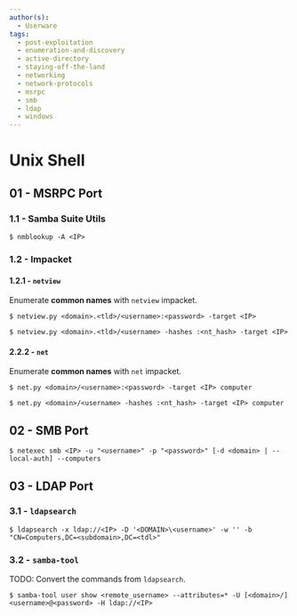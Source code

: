 ```yaml
---
author(s):
  - Userware
tags:
  - post-exploitation
  - enumeration-and-discovery
  - active-directory
  - staying-off-the-land
  - networking
  - network-protocols
  - msrpc
  - smb
  - ldap
  - windows
---
```

# Unix Shell

## 01 - MSRPC Port

### 1.1 - Samba Suite Utils

```
$ nmblookup -A <IP>
```

### 1.2 - Impacket

#### 1.2.1 - `netview`

Enumerate **common names** with `netview` impacket.

```
$ netview.py <domain>.<tld>/<username>:<password> -target <IP>

$ netview.py <domain>.<tld>/<username> -hashes :<nt_hash> -target <IP>
```

#### 2.2.2 - `net`

Enumerate **common names** with `net` impacket.

```
$ net.py <domain>/<username>:<password> -target <IP> computer

$ net.py <domain>/<username> -hashes :<nt_hash> -target <IP> computer
```

## 02 - SMB Port

```
$ netexec smb <IP> -u "<username>" -p "<password>" [-d <domain> | --local-auth] --computers
```

## 03 - LDAP Port

### 3.1 - `ldapsearch`

```
$ ldapsearch -x ldap://<IP> -D '<DOMAIN>\<username>' -w '' -b "CN=Computers,DC=<subdomain>,DC=<tdl>"
```

### 3.2 - `samba-tool`

TODO: Convert the commands from `ldapsearch`.

```
$ samba-tool user show <remote_username> --attributes=* -U [<domain>/]<username>@<password> -H ldap://<IP>
```